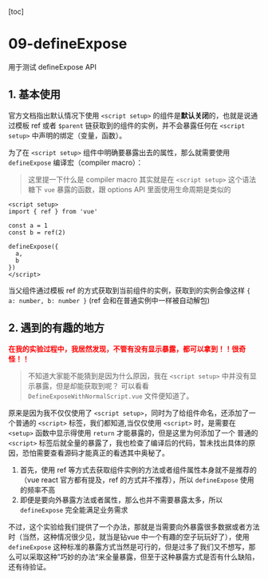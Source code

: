 [toc]

# 09-defineExpose

用于测试 defineExpose API

## 1. 基本使用
官方文档指出默认情况下使用 `<script setup>` 的组件是**默认关闭**的，也就是说通过模板 ref 或者 `$parent` 链获取到的组件的实例，并不会暴露任何在 `<script setup>` 中声明的绑定（变量，函数）。

为了在 `<script setup>` 组件中明确要暴露出去的属性，那么就需要使用 `defineExpose` 编译宏（compiler macro）：
> 这里提一下什么是 compiler macro 
> 其实就是在 `<script setup>` 这个语法糖下 `vue` 暴露的函数，跟 options API 里面使用生命周期是类似的
```vue
<script setup>
import { ref } from 'vue'

const a = 1
const b = ref(2)

defineExpose({
  a,
  b
})
</script>
```
当父组件通过模板 ref 的方式获取到当前组件的实例，获取到的实例会像这样 `{ a: number, b: number }` (ref 会和在普通实例中一样被自动解包)

## 2. 遇到的有趣的地方
<font color='red'>**在我的实验过程中，我居然发现，不管有没有显示暴露，都可以拿到！！很奇怪！！**</font>

> 不知道大家能不能猜到是因为什么原因，我在 `<script setup>` 中并没有显示暴露，但是却能获取到呢？
可以看看 `DefineExposeWithNormalScript.vue` 文件便知道了。

原来是因为我不仅仅使用了 `<script setup>`，同时为了给组件命名，还添加了一个普通的 `<script>` 标签，我们都知道,当仅仅使用 `<script>` 时，是需要在 `<setup>` 函数中显示得使用 `return` 才能暴露的，但是这里为何添加了一个 普通的 `<script>` 标签后就全量的暴露了，我也检查了编译后的代码，暂未找出具体的原因，恐怕需要查看源码才能真正的看透其中奥秘了。

1. 首先，使用 ref 等方式去获取组件实例的方法或者组件属性本身就不是推荐的（vue react 官方都有提及，ref 的方式并不推荐），所以 `defineExpose` 使用的频率不高
2. 即便是要向外暴露方法或者属性，那么也并不需要暴露太多，所以 `defineExpose` 完全能满足业务需求

不过，这个实验给我们提供了一个办法，那就是当需要向外暴露很多数据或者方法时（当然，这种情况很少见，就当是钻vue 中一个有趣的空子玩玩好了），使用 `defineExpose` 这种标准的暴露方式当然是可行的，但是过多了我们又不想写，那么可以采取这种”巧妙的办法“来全量暴露，但至于这种暴露方式是否有什么缺陷，还有待验证。

